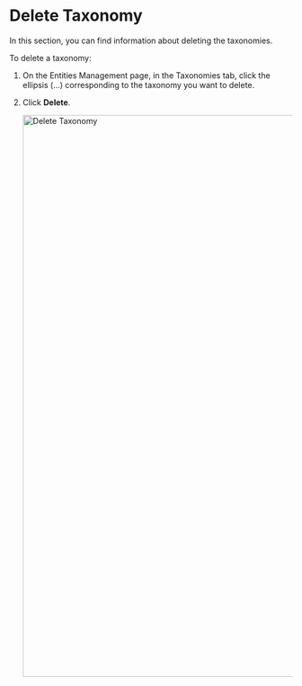 # Delete Taxonomy

In this section, you can find information about deleting the taxonomies.

To delete a taxonomy:

1. On the Entities Management page, in the Taxonomies tab, click the ellipsis (...) corresponding to the taxonomy you want to delete.

1. Click **Delete**.

    <img src="../images/delete-taxonomy-button.png" alt="Delete Taxonomy" width="1000" height="1000"/>